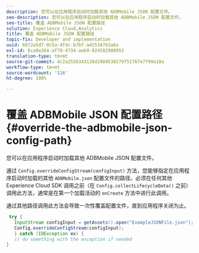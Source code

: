 ```yaml
---
description: 您可以在应用程序启动时加载其他 ADBMobile JSON 配置文件。
seo-description: 您可以在应用程序启动时加载其他 ADBMobile JSON 配置文件。
seo-title: 覆盖 ADBMobile JSON 配置路径
solution: Experience Cloud,Analytics
title: 覆盖 ADBMobile JSON 配置路径
topic-fix: Developer and implementation
uuid: 6872a5d7-0c5a-4fdc-b7bf-ad1534763a6a
exl-id: 6ca8e264-af79-4734-aeb9-824582980953
translation-type: tm+mt
source-git-commit: 4c2a255b343128d2904530279751767e7f99a10a
workflow-type: tm+mt
source-wordcount: '116'
ht-degree: 100%

---
```


# 覆盖 ADBMobile JSON 配置路径 {#override-the-adbmobile-json-config-path}

您可以在应用程序启动时加载其他 ADBMobile JSON 配置文件。

通过 `Config.overrideConfigStream(configInput)` 方法，您能够指定在应用程序启动时加载的其他 `ADBMobile.json` 配置文件的路径。必须在任何其他 Experience Cloud SDK 调用之前（在 `Config.collectLifecycleData()` 之前）调用此方法，通常是在第一个加载活动的 `onCreate` 方法中进行此调用。

通过其他路径调用此方法会导致一次性覆盖配置文件，直到应用程序关闭为止。

```java
 try { 
   InputStream configInput = getAssets().open("ExampleJSONFile.json"); 
   Config.overrideConfigStream(configInput); 
   } catch (IOException ex) { 
   // do something with the exception if needed 
}
```
